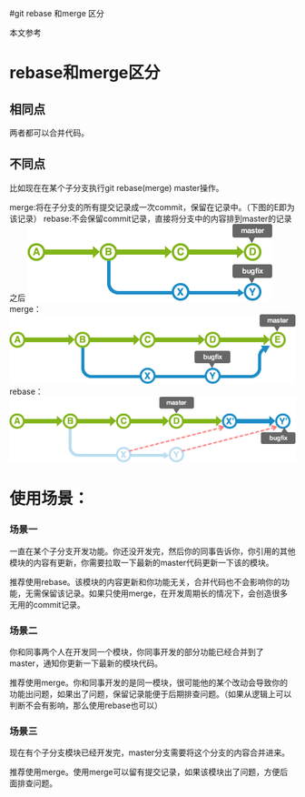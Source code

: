 #git rebase 和merge 区分
>  
 本文参考  


# rebase和merge区分

## 相同点

两者都可以合并代码。

## 不同点

比如现在在某个子分支执行git rebase(merge) master操作。

merge:将在子分支的所有提交记录成一次commit，保留在记录中。（下图的E即为该记录） rebase:不会保留commit记录，直接将分支中的内容排到master的记录之后 <img src="https://raw.githubusercontent.com/Double2hao/xujiajia_blog/main/img/00.png" alt="在这里插入图片描述"> merge： <img src="https://raw.githubusercontent.com/Double2hao/xujiajia_blog/main/img/01.png" alt="在这里插入图片描述"> rebase： <img src="https://raw.githubusercontent.com/Double2hao/xujiajia_blog/main/img/02.png" alt="在这里插入图片描述">

# 使用场景：

### 场景一

>  
 一直在某个子分支开发功能。你还没开发完，然后你的同事告诉你，你引用的其他模块的内容有更新，你需要拉取一下最新的master代码更新一下该的模块。 


推荐使用rebase。该模块的内容更新和你功能无关，合并代码也不会影响你的功能，无需保留该记录。如果只使用merge，在开发周期长的情况下，会创造很多无用的commit记录。

### 场景二

>  
 你和同事两个人在开发同一个模块，你同事开发的部分功能已经合并到了master，通知你更新一下最新的模块代码。 


推荐使用merge。你和同事开发的是同一模块，很可能他的某个改动会导致你的功能出问题，如果出了问题，保留记录能便于后期排查问题。（如果从逻辑上可以判断不会有影响，那么使用rebase也可以）

### 场景三

>  
 现在有个子分支模块已经开发完，master分支需要将这个分支的内容合并进来。 


推荐使用merge。使用merge可以留有提交记录，如果该模块出了问题，方便后面排查问题。
